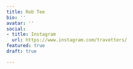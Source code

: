 ```yaml
---
title: Rob Tee
bio: ''
avatar: ''
social:
- title: Instagram
  url: https://www.instagram.com/travetters/
featured: true
draft: true

---
```

